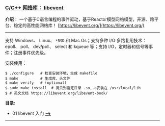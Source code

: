 ### [C/C++ 网络库： libevent](#)
**介绍**： 一个基于C语言编程的事件驱动，基于Reactor模型网络模型，开源、跨平台、稳定的高性能网络库！ [https://libevent.org/](https://libevent.org/)

----
支持 Windows、 Linux、 `*BSD` 和 Mac Os；支持多种 I/O 多路复用技术：epoll、 poll、 dev/poll、 select 和 kqueue 等；支持 I/O，定时器和信号等事件；注册事件优先级。

安装使用：
```shell
$ ./configure   # 检查安装环境，生成 makefile
$ make          # 生成库、头文件
$ make verify   # (optional)
$ sudo make install  # 拷贝到指定目录 .so,.a安装在 /usr/local/lib
$ # 英文文档 https://libevent.org/libevent-book/
```

**目录:**
* 01 libevent 入门 [**-->**](./contents/libevent001simpleuse.md)


---
